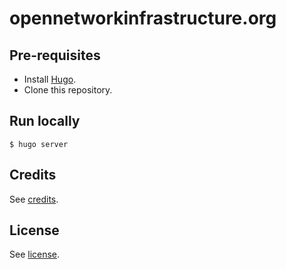 # opennetworkinfrastructure.org

## Pre-requisites

* Install [Hugo](https://gohugo.io/getting-started/installing/).
* Clone this repository.

## Run locally

	$ hugo server

## Credits

See [credits](CREDITS.md).

## License

See [license](LICENSE).